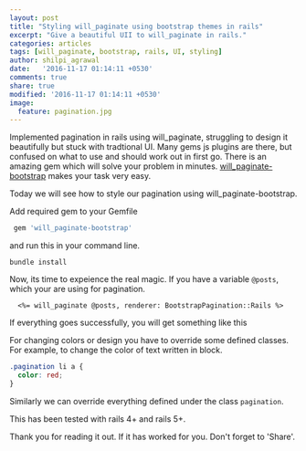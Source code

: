 ```yaml
---
layout: post
title: "Styling will_paginate using bootstrap themes in rails"
excerpt: "Give a beautiful UII to will_paginate in rails."
categories: articles
tags: [will_paginate, bootstrap, rails, UI, styling]
author: shilpi_agrawal
date:   '2016-11-17 01:14:11 +0530'
comments: true
share: true
modified: '2016-11-17 01:14:11 +0530'
image:
  feature: pagination.jpg
---
```


Implemented pagination in rails using will_paginate, struggling to design it beautifully but stuck with tradtional UI. Many gems js plugins are there, but confused on what to use and should work out in first go. There is an amazing gem which will solve your problem in minutes. [will_paginate-bootstrap](https://rubygems.org/gems/will_paginate-bootstrap) makes your task very easy.

Today we will see how to style our pagination using will_paginate-bootstrap.

Add required gem to your Gemfile

```ruby
 gem 'will_paginate-bootstrap'
```

and run this in your command line.

```shell
bundle install
```

Now, its time to expeience the real magic. If you have a variable ```@posts```, which your are using for pagination.

```
  <%= will_paginate @posts, renderer: BootstrapPagination::Rails %>
```

If everything goes successfully, you will get something like this


For changing colors or design you have to override some defined classes. For example, to change the
color of text written in block.

```css
.pagination li a {
  color: red;
}
```

Similarly we can override everything defined under the class ```pagination```.

This has been tested with rails 4+ and rails 5+.

Thank you for reading it out. If it has worked for you. Don't forget to 'Share'.
